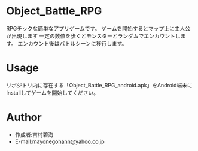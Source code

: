 # Object_Battle_RPG
 
RPGチックな簡単なアプリゲームです。
ゲームを開始するとマップ上に主人公が出現します
一定の数値を歩くとモンスターとランダムでエンカウントします。
エンカウント後はバトルシーンに移行します。

# Usage
 
リポジトリ内に存在する「Object_Battle_RPG_android.apk」をAndroid端末にInstallしてゲームを開始してください。

# Author
 
* 作成者:吉村碧海
* E-mail:mayonegohann@yahoo.co.jp
